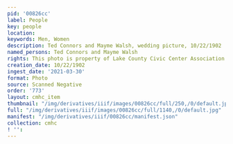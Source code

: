 ```yaml
---
pid: '00826cc'
label: People
key: people
location: 
keywords: Men, Women
description: Ted Connors and Mayme Walsh, wedding picture, 10/22/1902
named_persons: Ted Connors and Mayme Walsh
rights: This photo is property of Lake County Civic Center Association.
creation_date: 10/22/1902
ingest_date: '2021-03-30'
format: Photo
source: Scanned Negative
order: '773'
layout: cmhc_item
thumbnail: "/img/derivatives/iiif/images/00826cc/full/250,/0/default.jpg"
full: "/img/derivatives/iiif/images/00826cc/full/1140,/0/default.jpg"
manifest: "/img/derivatives/iiif/00826cc/manifest.json"
collection: cmhc
! '': 
---
```

